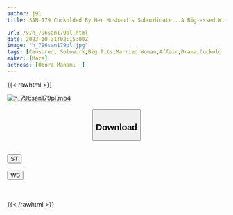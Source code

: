 ```yaml
---
author: j91
title: SAN-179 Cuckolded By Her Husband's Subordinate...A Big-assed Wife With Small Areolas But Big Nipples Remembers The Pleasure She Felt In The Past / Manami Oura

url: /v/h_796san179pl.html
date: 2023-10-31T02:15:00Z
image: "h_796san179pl.jpg"
tags: [Censored, Solowork,Big Tits,Married Woman,Affair,Drama,Cuckold	]
maker: [Maza]
actress: [Ooura Manami  ]
---
```



{{< rawhtml >}}

<div class="video" data-videoid="OA4owgJPW1TZJK9">
    <a href="javascript:;">
        <img src="https://my.j91.asia/v/h_796san179pl.jpg" width="WIDTH" height="HEIGHT" alt="h_796san179pl.mp4" loading="lazy">
    </a>
</div>

<script type="text/javascript" src="https://j91.asia/asset/on-demand-st.js"></script>

<br>
  <link rel="stylesheet" href="https://j91.asia/asset/bs5.css">
  
  <center>
  <button class="btn btn-primary" type="button" data-bs-toggle="collapse" data-bs-target=".multi-collapse" aria-expanded="false" aria-controls="multiCollapseExample1 multiCollapseExample2"><h2>Download</h2></button></center>
</p>
<div class="row">
  <div class="col">
    <div class="collapse multi-collapse" id="multiCollapseExample1">
      <div class="card card-body">
	      	      <br>
<div class="buttons">  
<a href="https://streamtape.to/v/OA4owgJPW1TZJK9"><button class="btn-hover color-3"><i class="fa fa-download"></i> ST</button></a></div>
    </div>
  </div>
</div>
  <div class="col">
    <div class="collapse multi-collapse" id="multiCollapseExample2">
      <div class="card card-body">
	      <br>
<div class="buttons">
    <a href="https://wolfstream.tv/vak07vaaknf8"><button class="btn-hover color-9"><i class="fa fa-download"></i> WS</button></a></div>
<br><br>
      </div>
    </div>
  </div>
</div>

{{< /rawhtml >}}
